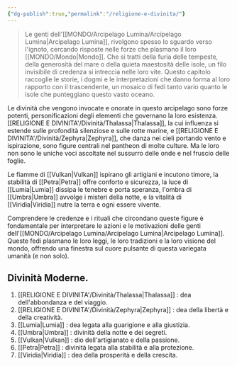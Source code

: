 ```yaml
---
{"dg-publish":true,"permalink":"/religione-e-divinita/"}
---
```



> Le genti dell'[[MONDO/Arcipelago Lumina/Arcipelago Lumina\|Arcipelago Lumina]], rivolgono spesso lo sguardo verso l'ignoto, cercando risposte nelle forze che plasmano il loro [[MONDO/Mondo\|Mondo]]. Che si tratti della furia delle tempeste, della generosità del mare o della quieta maestosità delle isole, un filo invisibile di credenza si intreccia nelle loro vite. Questo capitolo raccoglie le storie, i dogmi e le interpretazioni che danno forma al loro rapporto con il trascendente, un mosaico di fedi tanto vario quanto le isole che punteggiano questo vasto oceano.

Le divinità che vengono invocate e onorate in questo arcipelago sono forze potenti, personificazioni degli elementi che governano la loro esistenza. [[RELIGIONE E DIVINITA'/Divinità/Thalassa\|Thalassa]], la cui influenza si estende sulle profondità silenziose e sulle rotte marine, e [[RELIGIONE E DIVINITA'/Divinità/Zephyra\|Zephyra]], che danza nei cieli portando vento e ispirazione, sono figure centrali nel pantheon di molte culture. Ma le loro non sono le uniche voci ascoltate nel sussurro delle onde e nel fruscio delle foglie.

Le fiamme di [[Vulkan\|Vulkan]] ispirano gli artigiani e incutono timore, la stabilità di [[Petra\|Petra]] offre conforto e sicurezza, la luce di [[Lumia\|Lumia]] dissipa le tenebre e porta speranza, l'ombra di [[Umbra\|Umbra]] avvolge i misteri della notte, e la vitalità di [[Viridia\|Viridia]] nutre la terra e ogni essere vivente.

Comprendere le credenze e i rituali che circondano queste figure è fondamentale per interpretare le azioni e le motivazioni delle genti dell'[[MONDO/Arcipelago Lumina/Arcipelago Lumina\|Arcipelago Lumina]]. Queste fedi plasmano le loro leggi, le loro tradizioni e la loro visione del mondo, offrendo una finestra sul cuore pulsante di questa variegata umanità (e non solo).

## Divinità Moderne.

1. [[RELIGIONE E DIVINITA'/Divinità/Thalassa\|Thalassa]] : dea dell'abbondanza e del viaggio.
2. [[RELIGIONE E DIVINITA'/Divinità/Zephyra\|Zephyra]] : dea della libertà e della creatività.
3. [[Lumia\|Lumia]] : dea legata alla guarigione e alla giustizia.
4. [[Umbra\|Umbra]] : divinità della notte e dei segreti.
5. [[Vulkan\|Vulkan]] : dio dell'artigianato e della passione.
6. [[Petra\|Petra]] : divinità legata alla stabilità e alla protezione.
7. [[Viridia\|Viridia]] : dea della prosperità e della crescita.
